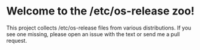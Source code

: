 # Welcome to the /etc/os-release zoo!

This project collects /etc/os-release files from various distributions.
If you see one missing, please open an issue with the text or send me a pull
request.
